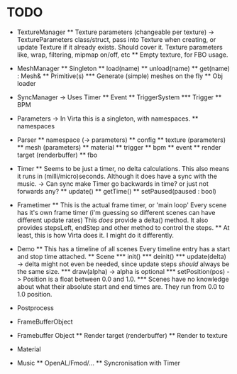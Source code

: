 TODO
====

* TextureManager
** Texture parameters (changeable per texture) -> TextureParameters class/struct, pass into Texture when creating, or update Texture if it already exists. Should cover it.
   Texture parameters like, wrap, filtering, mipmap on/off, etc
** Empty texture, for FBO usage.

* MeshManager
** Singleton
** load(name)
** unload(name)
** get(name) : Mesh&
** Primitive(s)
*** Generate (simple) meshes on the fly
** Obj loader

* SyncManager -> Uses Timer
** Event
** TriggerSystem
*** Trigger
** BPM

* Parameters -> In Virta this is a singleton, with namespaces.
** namespaces

* Parser
** namespace (-> parameters)
** config
** texture (parameters)
** mesh (parameters)
** material
** trigger
** bpm
** event
** render target (renderbuffer)
** fbo

* Timer
** Seems to be just a timer, no delta calculations.
   This also means it runs in (milli/micro)seconds.
   Although it does have a sync with the music. -> Can sync make Timer go backwards in time? or just not forwards any?
** update()
** getTime()
** setPaused(paused : bool)
* Frametimer
** This is the actual frame timer, or 'main loop'
   Every scene has it's own frame timer
   (i'm guessing so different scenes can have different update rates)
   This *does* provide a delta() method.
   It also provides stepsLeft, endStep and other method to control the steps.
** At least, this is how Virta does it. I might do it differently.

* Demo
** This has a timeline of all scenes
   Every timeline entry has a start and stop time attached.
** Scene
*** init()
*** deinit()
*** update(delta) -> delta might not even be needed, since update steps *should* always be the same size.
*** draw(alpha) -> alpha is optional
*** setPosition(pos) -> Position is a float between 0.0 and 1.0.
*** Scenes have no knowledge about what their absolute start and end times are.
    They run from 0.0 to 1.0 position.

* Postprocess
* FrameBufferObject
* Framebuffer Object
** Render target (renderbuffer)
** Render to texture
* Material

* Music
** OpenAL/Fmod/...
** Syncronisation with Timer
